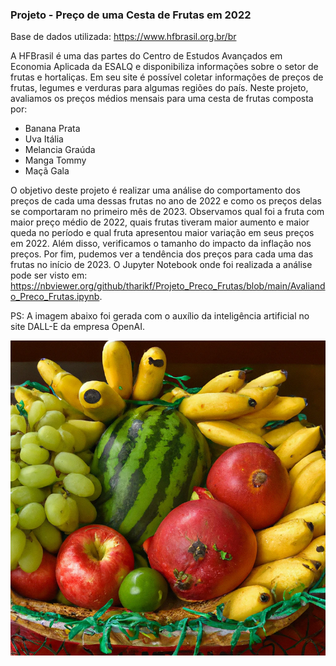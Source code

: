 ### Projeto - Preço de uma Cesta de Frutas em 2022

Base de dados utilizada: https://www.hfbrasil.org.br/br

A HFBrasil é uma das partes do Centro de Estudos Avançados em Economia Aplicada da ESALQ e disponibiliza informações sobre o setor de frutas e hortaliças. Em seu site é possível coletar informações de preços de frutas, legumes e verduras para algumas regiões do país. Neste projeto, avaliamos os preços médios mensais para uma cesta de frutas composta por:
* Banana Prata
* Uva Itália
* Melancia Graúda
* Manga Tommy
* Maçã Gala

O objetivo deste projeto é realizar uma análise do comportamento dos preços de cada uma dessas frutas no ano de 2022 e como os preços delas se comportaram no primeiro mês de 2023. Observamos qual foi a fruta com maior preço médio de 2022, quais frutas tiveram maior aumento e maior queda no período e qual fruta apresentou maior variação em seus preços em 2022. Além disso, verificamos o tamanho do impacto da inflação nos preços. Por fim, pudemos ver a tendência dos preços para cada uma das frutas no início de 2023. O Jupyter Notebook onde foi realizada a análise pode ser visto em: https://nbviewer.org/github/tharikf/Projeto_Preco_Frutas/blob/main/Avaliando_Preco_Frutas.ipynb.

PS: A imagem abaixo foi gerada com o auxílio da inteligência artificial no site DALL-E da empresa OpenAI.

<p align="center">
  <img src="cesta_frutas.png" width="740" title="hover text">
</p>






